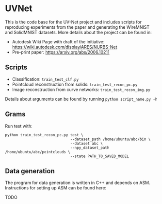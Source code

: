# UVNet

This is the code base for the UV-Net project and includes scripts for reproducing experiments from the paper and generating the WireMNIST and SolidMNIST datasets.
More details about the project can be found in:

- Autodesk Wiki Page with draft of the initiative: https://wiki.autodesk.com/display/ARES/NURBS-Net
- Pre-print paper: https://arxiv.org/abs/2006.10211

## Scripts

- Classification: `train_test_clf.py`
- Pointcloud reconstruction from solids: `train_test_recon_pc.py`
- Image reconstruction from curve networks: `train_test_recon_img.py`


Details about arguments can be found by running `python script_name.py -h`

## Grams

Run test with:

```shell script
python train_test_recon_pc.py test \
                              --dataset_path /home/ubuntu/abc/bin \
                              --dataset abc \
                              --npy_dataset_path /home/ubuntu/abc/pointclouds \
                              --state PATH_TO_SAVED_MODEL
```

## Data generation

The program for data generation is written in C++ and depends on ASM.
Instructions for setting up ASM can be found here: 

TODO